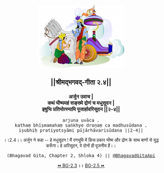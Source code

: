 <center><img src="../../asset/BG.png" alt="#API #bhagavadgitaapi #slok #nodejs #js #api #gitaapi #krishna #hinduism #vedic #ISKCON #shreemadbhagavadgita #technology"/>
<h2>||श्रीमद्‍भगवद्‍-गीता २.४||</h2>
<h3>अर्जुन उवाच |<br/>कथं भीष्ममहं सङ्ख्ये द्रोणं च मधुसूदन |<br/>इषुभिः प्रतियोत्स्यामि पूजार्हावरिसूदन ||२-४||</h3>
<pre>arjuna uvāca .<br/>kathaṃ bhīṣmamahaṃ saṅkhye droṇaṃ ca madhusūdana .<br/>iṣubhiḥ pratiyotsyāmi pūjārhāvarisūdana ||2-4||</pre>
<p>।।2.4।। अर्जुन ने कहा -- हे मधुसूदन ! मैं रणभूमि में किस प्रकार भीष्म और द्रोण के साथ बाणों से युद्ध करूँगा। हे अरिसूदन, वे दोनों ही पूजनीय हैं।।</p>
<pre>(Bhagavad Gita, Chapter 2, Shloka 4) || <a href="https://twitter.com/bhagavadgitaapi">@BhagavadGitaApi</a></pre><a href="../../2/3">⏪  BG-2.3</a><b>        ।।        </b><a href="../../2/5">BG-2.5  ⏩</a></center></center>
